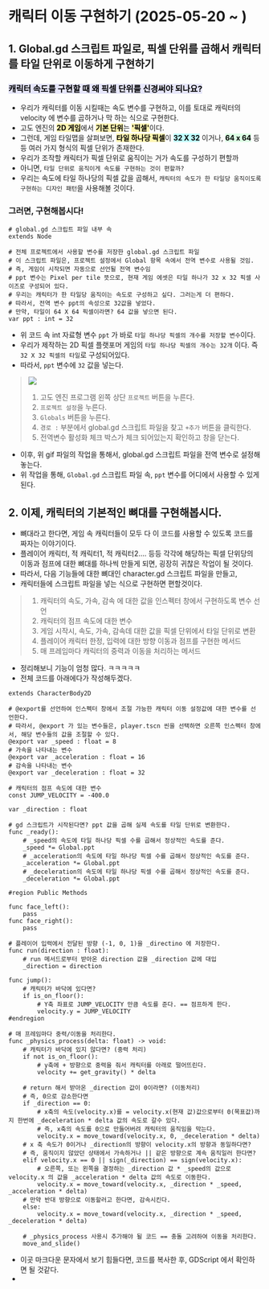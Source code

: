# 캐릭터 이동 구현하기 (2025-05-20 ~ )
## 1. Global.gd 스크립트 파일로, 픽셀 단위를 곱해서 캐릭터를 타일 단위로 이동하게 구현하기
### <span style="background-color:#E6E6FA; color : black; font-weight : bold;">캐릭터 속도를 구현할 때 왜 픽셀 단위를 신경써야 되나요?</span>
- 우리가 캐릭터를 이동 시킬때는 속도 변수를 구현하고, 이를 토대로 캐릭터의 velocity 에 변수를 곱하거나 막 하는 식으로 구현한다.
- 고도 엔진의 <span style="background-color:#fff5b1; color : black; font-weight : bold;">2D 게임</span>에서 <span style="background-color:#fff5b1; color : black; font-weight : bold;">기본 단위</span>는 <span style="background-color:#fff5b1; color : black; font-weight : bold;">'픽셀'</span>이다.
- 그런데, 게임 타일맵을 살펴보면, <span style="background-color:#fff5b1; color : black; font-weight : bold;">타일 하나당 픽셀</span>이 <span style="background-color:#C0FFFF; color : black; font-weight : bold;">32 X 32</span> 이거나, <span style="background-color:#DCFFE4; color : black; font-weight : bold;">64 x 64</span> 등등 여러 가지 형식의 픽셀 단위가 존재한다.
- 우리가 조작할 캐릭터가 픽셀 단위로 움직이는 거가 속도를 구성하기 편할까
- 아니면, `타일 단위로 움직이게 속도를 구현하는 것이 편할까?`
- 우리는 속도에 타일 하나당의 픽셀 값을 곱해서, `캐릭터의 속도가 한 타일당 움직이도록 구현하는 디자인 패턴`을 사용해볼 것이다.

### 그러면, 구현해봅시다!
``` gdscript
# global.gd 스크립트 파일 내부 속
extends Node

# 전체 프로젝트에서 사용할 변수를 저장한 global.gd 스크립트 파일
# 이 스크립트 파일은, 프로젝트 설정에서 Global 항목 속에서 전역 변수로 사용될 것임.
# 즉, 게임이 시작되면 자동으로 선언될 전역 변수임
# ppt 변수는 Pixel per tile 뜻으로, 현재 게임 에셋은 타일 하나가 32 x 32 픽셀 사이즈로 구성되어 있다.
# 우리는 캐릭터가 한 타일당 움직이는 속도로 구성하고 싶다. 그러는게 더 편하다.
# 따라서, 전역 변수 ppt의 속성으로 32값을 넣었다.
# 만약, 타일이 64 X 64 픽셀이라면? 64 값을 넣으면 된다.
var ppt : int = 32

```
- 위 코드 속 int 자료형 변수 `ppt` 가 바로 `타일 하나당 픽셀의 개수를 저장할 변수`이다.
- 우리가 제작하는 2D 픽셀 플랫포머 게임의 `타일 하나당 픽셀의 개수는 32개` 이다. 즉 `32 X 32 픽셀의 타일`로 구성되어있다.
- 따라서, `ppt` 변수에 `32` 값을 넣는다.<br>
> ![](./제목%20없는%20동영상%20-%20Clipchamp로%20제작%20(1).gif)
> 1. 고도 엔진 프로그램 왼쪽 상단 `프로젝트` 버튼을 누른다.
> 2. `프로젝트 설정`을 누른다.
> 3. `Globals` 버튼을 누른다.
> 4. `경로 :` 부분에서 global.gd 스크립트 파일을 찾고 `+추가` 버튼을 클릭한다.
> 5.  전역변수 활성화 체크 박스가 체크 되어있는지 확인하고 창을 닫는다.
- 이후, 위 gif 파일의 작업을 통해서, global.gd 스크립트 파일을 전역 변수로 설정해놓는다.
- 위 작업을 통해, `Global.gd` 스크립트 파일 속, `ppt` 변수를 어디에서 사용할 수 있게 된다.

## 2. 이제, 캐릭터의 기본적인 뼈대를 구현해봅시다.
- 뼈대라고 한다면, 게임 속 캐릭터들이 모두 다 이 코드를 사용할 수 있도록 코드를 짜자는 이야기이다.
- 플레이어 캐릭터, 적 캐릭터1, 적 캐릭터2.... 등등 각각에 해당하는 픽셀 단위당의 이동과 점프에 대한 뼈대를 하나씩 만들게 되면, 굉장히 귀찮은 작업이 될 것이다.
- 따라서, 다음 기능들에 대한 뼈대인 character.gd 스크립트 파일을 만들고,
- 캐릭터들에 스크립트 파일을 넣는 식으로 구현하면 편할것이다.
> 1. 캐릭터의 속도, 가속, 감속 에 대한 값을 인스펙터 창에서 구현하도록 변수 선언
> 2. 캐릭터의 점프 속도에 대한 변수
> 3. 게임 시작시, 속도, 가속, 감속데 대한 값을 픽셀 단위에서 타일 단위로 변환
> 4. 플레이어 캐릭터 한정, 입력에 대한 방향 이동과 점프를 구현한 메서드
> 5. 매 프레임마다 캐릭터의 중력과 이동을 처리하는 메서드
>
- 정리해보니 기능이 엄청 많다. ㅋㅋㅋㅋㅋ
- 전체 코드를 아래에다가 작성해두겠다.
```GDScript
extends CharacterBody2D

# @export를 선언하여 인스펙터 창에서 조절 가능한 캐릭터 이동 설정값에 대한 변수를 선언한다.
# 따라서, @export 가 있는 변수들은, player.tscn 씬을 선택하면 오른쪽 인스펙터 창에서, 해당 변수들의 값을 조절할 수 있다.
@export var _speed : float = 8
# 가속을 나타내는 변수
@export var _acceleration : float = 16
# 감속을 나타내는 변수
@export var _deceleration : float = 32

# 캐릭터의 점프 속도에 대한 변수
const JUMP_VELOCITY = -400.0

var _direction : float

# gd 스크립트가 시작된다면? ppt 값을 곱해 실제 속도를 타일 단위로 변환한다.
func _ready():
	# _speed의 속도에 타일 하나당 픽셀 수를 곱해서 정상적인 속도를 준다.
	_speed *= Global.ppt
	# _acceleration의 속도에 타일 하나당 픽셀 수를 곱해서 정상적인 속도를 준다.
	_acceleration *= Global.ppt
	# _deceleration의 속도에 타일 하나당 픽셀 수를 곱해서 정상적인 속도를 준다.
	_deceleration *= Global.ppt

#region Public Methods

func face_left():
	pass
func face_right():
	pass

# 플레이어 입력에서 전달된 방향 (-1, 0, 1)을 _directino 에 저장한다.
func run(direction : float):
	# run 메서드로부터 받아온 direction 값을 _direction 값에 대입
	_direction = direction

func jump():
	# 캐릭터가 바닥에 있다면?
	if is_on_floor():
		# Y축 좌표로 JUMP_VELOCITY 만큼 속도를 준다. == 점프하게 한다.
		velocity.y = JUMP_VELOCITY
#endregion

# 매 프레임마다 중력/이동을 처리한다.
func _physics_process(delta: float) -> void:
	# 캐릭터가 바닥에 있지 않다면? (중력 처리)
	if not is_on_floor():
		# y축에 + 방향으로 중력을 줘서 캐릭터를 아래로 떨어뜨린다.
		velocity += get_gravity() * delta
		
	# return 해서 받아온 _direction 값이 0이라면? (이동처리)
	# 즉, 0으로 감소한다면
	if _direction == 0:
		# x축의 속도(velocity.x)를 = velocity.x(현재 값)값으로부터 0(목표값)까지 한번에 _deceleration * delta 값의 속도로 갈수 있다.
		# 즉, x축의 속도를 0으로 만들어버려 캐릭터의 움직임을 막는다.
		velocity.x = move_toward(velocity.x, 0, _deceleration * delta)
	# x 축 속도가 0이거나 _direction의 방향이 velocity.x의 방향과 동일하다면?
	# 즉, 움직이지 않았던 상태에서 가속하거나 || 같은 방향으로 계속 움직일러 한다면?
	elif velocity.x == 0 || sign(_direction) == sign(velocity.x):
		# 오른쪽, 또는 왼쪽을 결정하는 _direction 값 * _speed의 값으로 velocity.x 의 값을 _acceleration * delta 값의 속도로 이동한다.
		velocity.x = move_toward(velocity.x, _direction * _speed, _acceleration * delta)
	# 만약 반대 방향으로 이동할러고 한다면, 감속시킨다.
	else:
		velocity.x = move_toward(velocity.x, _direction * _speed, _deceleration * delta)
		
	# _physics_process 사용시 추가해야 될 코드 == 충돌 고려하여 이동을 처리한다.
	move_and_slide()
```
- 이곳 마크다운 문자에서 보기 힘들다면, 코드를 복사한 후, GDScript 에서 확인하면 될 것같다.
- 

